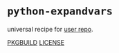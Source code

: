 # `python-expandvars`

universal recipe for [user repo](../themartiancompany/ur).

[PKGBUILD](PKGBUILD)
[LICENSE](COPYING)
